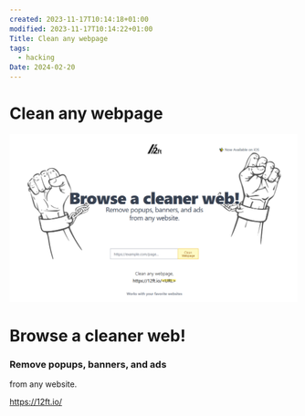 ```yaml
---
created: 2023-11-17T10:14:18+01:00
modified: 2023-11-17T10:14:22+01:00
Title: Clean any webpage
tags:
  - hacking
Date: 2024-02-20
---
```



# Clean any webpage
![](_asset/2023-11-17_CleanAnyWebpage_image_1.png)

# Browse a cleaner web!

### Remove popups, banners, and ads  

from any website.


https://12ft.io/
